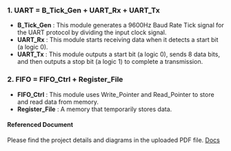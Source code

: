 ### 1. UART = B_Tick_Gen + UART_Rx + UART_Tx
- **B_Tick_Gen** : This module generates a 9600Hz Baud Rate Tick signal for the UART protocol by dividing the input clock signal.
- **UART_Rx** : This module starts receiving data when it detects a start bit (a logic 0).
- **UART_Tx** : This module outputs a start bit (a logic 0), sends 8 data bits, and then outputs a stop bit (a logic 1) to complete a transmission.

### 2. FIFO = FIFO_Ctrl + Register_File
- **FIFO_Ctrl** : This module uses Write_Pointer and Read_Pointer to store and read data from memory.
- **Register_File** : A memory that temporarily stores data.

#### Referenced Document
Please find the project details and diagrams in the uploaded PDF file.
[Docs](https://github.com/J-HanRyang/Semicon_Academi/tree/main/FPGA_Digital_Clock%20With%202%20Sensors/UART_FIFO/Docs)
